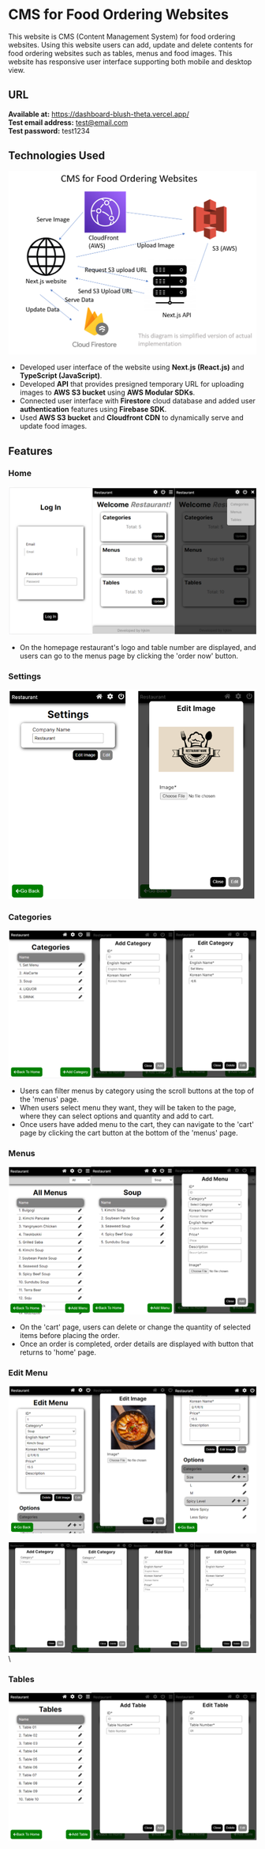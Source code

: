 # CMS for Food Ordering Websites

This website is CMS (Content Management System) for food ordering websites. Using this website users can add, update and delete contents for food ordering websites such as tables, menus and food images. This website has responsive user interface supporting both mobile and desktop view.

## URL

**Available at:** <a href='https://dashboard-blush-theta.vercel.app/'>https://dashboard-blush-theta.vercel.app/</a>\
**Test email address:** test@email.com\
**Test password:** test1234

## Technologies Used

![Diagram](https://github.com/hjkim115/dashboard/blob/main/public/readMeImage/diagram.png)

- Developed user interface of the website using **Next.js (React.js)** and **TypeScript (JavaScript)**.
- Developed **API** that provides presigned temporary URL for uploading images to **AWS S3 bucket** using **AWS Modular SDKs**.
- Connected user interface with **Firestore** cloud database and added user **authentication** features using **Firebase SDK**.
- Used **AWS S3 bucket** and **Cloudfront CDN** to dynamically serve and update food images.

## Features

### Home

![Home](https://github.com/hjkim115/dashboard/blob/main/public/readMeImage/home.png)

- On the homepage restaurant's logo and table number are displayed, and users can go to the menus page by clicking the 'order now' button.

### Settings

![Settings](https://github.com/hjkim115/dashboard/blob/main/public/readMeImage/settings.png)

### Categories

![Categories](https://github.com/hjkim115/dashboard/blob/main/public/readMeImage/categories.png)

- Users can filter menus by category using the scroll buttons at the top of the 'menus' page.
- When users select menu they want, they will be taken to the page, where they can select options and quantity and add to cart.
- Once users have added menu to the cart, they can navigate to the 'cart' page by clicking the cart button at the bottom of the 'menus' page.

### Menus

![Menus](https://github.com/hjkim115/dashboard/blob/main/public/readMeImage/menus.png)

- On the 'cart' page, users can delete or change the quantity of selected items before placing the order.
- Once an order is completed, order details are displayed with button that returns to 'home' page.

### Edit Menu

![Edit Menu](https://github.com/hjkim115/dashboard/blob/main/public/readMeImage/editMenu.png)

![Options](https://github.com/hjkim115/dashboard/blob/main/public/readMeImage/options.png)\

### Tables

![Tables](https://github.com/hjkim115/dashboard/blob/main/public/readMeImage/tables.png)
